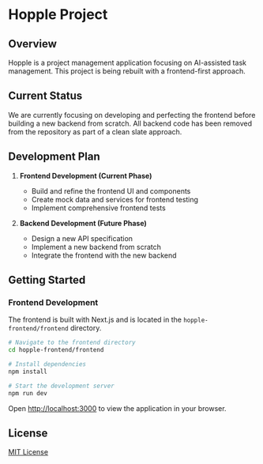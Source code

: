 # Hopple Project

## Overview

Hopple is a project management application focusing on AI-assisted task management. This project is being rebuilt with a frontend-first approach.

## Current Status

We are currently focusing on developing and perfecting the frontend before building a new backend from scratch. All backend code has been removed from the repository as part of a clean slate approach.

## Development Plan

1. **Frontend Development (Current Phase)**

   - Build and refine the frontend UI and components
   - Create mock data and services for frontend testing
   - Implement comprehensive frontend tests

2. **Backend Development (Future Phase)**
   - Design a new API specification
   - Implement a new backend from scratch
   - Integrate the frontend with the new backend

## Getting Started

### Frontend Development

The frontend is built with Next.js and is located in the `hopple-frontend/frontend` directory.

```bash
# Navigate to the frontend directory
cd hopple-frontend/frontend

# Install dependencies
npm install

# Start the development server
npm run dev
```

Open [http://localhost:3000](http://localhost:3000) to view the application in your browser.

## License

[MIT License](LICENSE)
